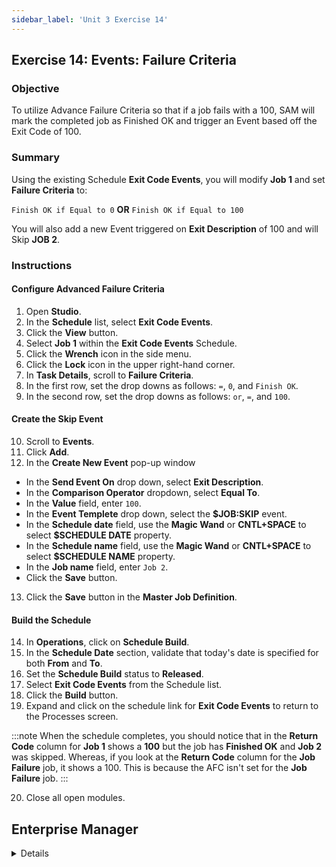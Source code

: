 ```yaml
---
sidebar_label: 'Unit 3 Exercise 14'
---
```


## Exercise 14: Events: Failure Criteria

### Objective

To utilize Advance Failure Criteria so that if a job fails with a 100, SAM will mark the completed job as Finished OK and trigger an Event based off the Exit Code of 100.

### Summary

Using the existing Schedule **Exit Code Events**, you will modify **Job 1** and set **Failure Criteria** to:

```Finish OK if Equal to 0``` **OR** ```Finish OK if Equal to 100```

You will also add a new Event triggered on **Exit Description** of 100 and will Skip **JOB 2**.

### Instructions

#### Configure Advanced Failure Criteria

1.	Open **Studio**. 
2.	In the **Schedule** list, select **Exit Code Events**.
3.  Click the **View** button.
3.	Select **Job 1** within the **Exit Code Events** Schedule.
4.  Click the **Wrench** icon in the side menu.
5.  Click the **Lock** icon in the upper right-hand corner.
6.  In **Task Details**, scroll to **Failure Criteria**.
7.	In the first row, set the drop downs as follows: ```=```, ```0```, and ```Finish OK```.
9.	In the second row, set the drop downs as follows: ```or```, ```=```, and ```100```.

#### Create the Skip Event

10.	Scroll to **Events**.
11.	Click **Add**.
12.	In the **Create New Event** pop-up window
  * In the **Send Event On** drop down, select **Exit Description**.
  * In the **Comparison Operator** dropdown, select **Equal To**.
  * In the **Value** field, enter ```100```.
  * In the **Event Templete** drop down, select the **$JOB:SKIP** event.
  * In the **Schedule date** field, use the **Magic Wand** or **CNTL+SPACE** to select **$SCHEDULE DATE** property.
  * In the **Schedule name** field, use the **Magic Wand** or **CNTL+SPACE** to select **$SCHEDULE NAME** property.
  * In the **Job name** field, enter ```Job 2```.
  * Click the **Save** button.
13. Click the **Save** button in the **Master Job Definition**.

#### Build the Schedule

14.	In **Operations**, click on **Schedule Build**. 
15. In the **Schedule Date** section, validate that today's date is specified for both **From** and **To**.
16. Set the **Schedule Build** status to **Released**.
17.	Select **Exit Code Events** from the Schedule list.
18. Click the **Build** button.
19. Expand and click on the schedule link for **Exit Code Events** to return to the Processes screen.

:::note
When the schedule completes, you should notice that in the **Return Code** column for **Job 1** shows a **100** but the job has **Finished OK** and **Job 2** was skipped. Whereas, if you look at the **Return Code** column for the **Job Failure** job, it shows a 100. This is because the AFC isn't set for the **Job Failure** job.
:::

20. Close all open modules.

## Enterprise Manager

<details>

:::tip [Walkthrough Video - Unit 3 Exercise 14](../static/videobasic/U3E14.mp4)

:::

1.	Under the **Administration** topic, Double-Click on **Job Master**. 
2.	In the **Schedule** drop-down list, select **Exit Code Events**.
3.	In the **Job** drop-down list, select **Job 1**.
4.	At the bottom of the screen, click the **Advanced** tab.
5.	Change the **Results** drop-down menu from **Fail** to **Finish OK**.
    *	This will reverse the logic stating that the Job will only **Finish OK** if the Job exits with the **Exit Codes** listed.
6.	Change the **Comparison Operator** from **Not Equal To** to **Equal To** leaving the Value set to ```0```. 
7.	In the second row, change the **And/Or** drop-down menu from **blank** to **OR**.
8.	In the second row, change the **Comparison Operator** from **blank** to **Equal To**.
9.	In the second row, change the **Value** from ```0``` to ```100```.
10.	Click the **Save** button at the top right of the screen.
11.	Click the **Events** tab.
12.	Click the **Add** button in the **Events** frame.
13.	Click the **Exit Description** radio-button in the **Event Definition Wizard**.
14.	Click **Next**.
15.	Select **Equal To** in the **Comparison Operator** drop-down menu.
16.	Type ```100``` in the Value textbox.
17.	Click **Next**.
18.	Select the ```$JOB:SKIP``` template from the Event Template drop-down menu.
19.	Update ```<Schedule date>``` to ```[[$SCHEDULE DATE]]```
20.	Update ```<Schedule name>``` to ```[[$SCHEDULE NAME]]```
21.	Update ```<Job name>``` to **Job 2**.
22.	The **Event Parameters** should look like this:  
```[[$SCHEDULE DATE]],[[$SCHEDULE NAME]],Job 2```
23.	Click the **Finish** button.
24.	Close the **Job Master** tab.
25.	Under the **Operations** topic, Double-Click on **Schedule Build**. 
26.	Select **Exit Code Events** from the **Schedule Selection**.
27.	Click the **Build** button.
28.	Select the **Released** radio-button.
29.	Click **OK**.
30.	Open the **Operations** screen of your choice (**Matrix** or **List**) or use **Solution Manager**.
31.	Notice that the **Job Failure** Job failed with an **exit code** of ```100```.
32.	Notice that **Job 1** should exit with an **exit code** of ```100``` but **Finish OK**.
33.	It should also _skip_ **Job 2** allowing **Job 3** to run.

</details>